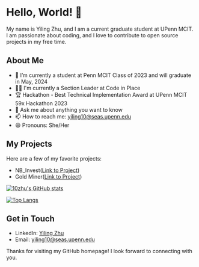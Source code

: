 <!-- ### Hi there 👋
 -->
<!--
**10zhu/10zhu** is a ✨ _special_ ✨ repository because its `README.md` (this file) appears on your GitHub profile.

Here are some ideas to get you started:

- 🔭 I’m currently working on ...
- 🌱 I’m currently learning ...
- 👯 I’m looking to collaborate on ...
- 🤔 I’m looking for help with ...
- 💬 Ask me about ...
- 📫 How to reach me: ...
- 😄 Pronouns: ...
- ⚡ Fun fact: ...
-->

# Hello, World! 👋

My name is Yiling Zhu, and I am a current graduate student at UPenn MCIT. I am passionate about coding, and I love to contribute to open source projects in my free time.

## About Me

- 🔭 I’m currently a student at Penn MCIT Class of 2023 and will graduate in May, 2024
- 👨‍💻 I'm currently a Section Leader at Code in Place
- 🏆 Hackathon - Best Technical Implementation Award at UPenn MCIT 59x Hackathon 2023
- 💬 Ask me about anything you want to know
- 📫 How to reach me: yiling10@seas.upenn.edu
- 😄 Pronouns: She/Her

## My Projects

Here are a few of my favorite projects:

- NB_Invest([Link to Project](https://github.com/10zhu/nb_invest))
- Gold Miner([Link to Project](https://github.com/10zhu/GoldMiner))

[![10zhu's GitHub stats](https://github-readme-stats.vercel.app/api?username=10zhu&show_icons=true&theme=radical)]()

[![Top Langs](https://github-readme-stats.vercel.app/api/top-langs/?username=10zhu&layout=compact)]()


## Get in Touch

- LinkedIn: [Yiling Zhu](https://www.linkedin.com/in/yiling-zhu-7a0b34216/?locale=en_US)
- Email: yiling10@seas.upenn.edu

Thanks for visiting my GitHub homepage! I look forward to connecting with you. 

